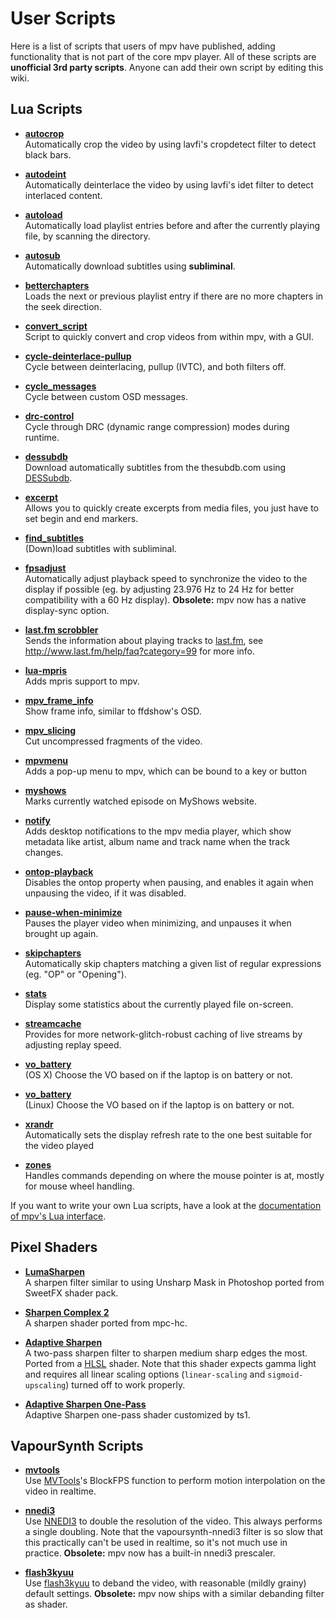 # User Scripts

Here is a list of scripts that users of mpv have published, adding functionality that is not part of the core mpv player.
All of these scripts are **unofficial 3rd party scripts**. Anyone can add their own script by editing this wiki.


## Lua Scripts

* **[autocrop](https://github.com/mpv-player/mpv/blob/master/TOOLS/lua/autocrop.lua)**  
  Automatically crop the video by using lavfi's cropdetect filter to detect black bars.

* **[autodeint](https://github.com/mpv-player/mpv/blob/master/TOOLS/lua/autodeint.lua)**  
  Automatically deinterlace the video by using lavfi's idet filter to detect interlaced content.

* **[autoload](https://github.com/mpv-player/mpv/blob/master/TOOLS/lua/autoload.lua)**  
  Automatically load playlist entries before and after the currently playing file, by scanning the directory.

* **[autosub](https://gist.github.com/selsta/ce3fb37e775dbd15c698)**  
  Automatically download subtitles using **subliminal**.

* **[betterchapters](https://gist.github.com/Hakkin/4f978a5c87c31f7fe3ae)**  
  Loads the next or previous playlist entry if there are no more chapters in the seek direction.

* **[convert_script](https://gist.github.com/Zehkul/25ea7ae77b30af959be0)**  
  Script to quickly convert and crop videos from within mpv, with a GUI.

* **[cycle-deinterlace-pullup](https://github.com/mpv-player/mpv/blob/master/TOOLS/lua/cycle-deinterlace-pullup.lua)**  
  Cycle between deinterlacing, pullup (IVTC), and both filters off.

* **[cycle_messages](https://gist.github.com/rrooij/59f57ff5f5a952e56bbb)**  
  Cycle between custom OSD messages.

* **[drc-control](https://github.com/mpv-player/mpv/blob/master/TOOLS/lua/drc-control.lua)**  
  Cycle through DRC (dynamic range compression) modes during runtime.

* **[dessubdb](https://github.com/demanuel/dessubdb/blob/master/mpv.lua)**  
  Download automatically subtitles from the thesubdb.com using [DESSubdb](https://github.com/demanuel/dessubdb).

* **[excerpt](https://github.com/lvml/mpv-plugin-excerpt)**  
  Allows you to quickly create excerpts from media files, you just have to set begin and end markers.

* **[find_subtitles](https://github.com/directorscut82/find_subtitles)**  
  (Down)load subtitles with subliminal.

* **[fpsadjust](https://github.com/haasn/gentoo-conf/blob/nanodesu/home/nand/.mpv/scripts/avail/fpsadjust.lua)**  
  Automatically adjust playback speed to synchronize the video to the display if possible (eg. by adjusting 23.976 Hz to 24 Hz for better compatibility with a 60 Hz display).
**Obsolete:** mpv now has a native display-sync option.

* **[last.fm scrobbler](https://github.com/l29ah/w3crapcli/blob/master/last.fm/mpv-lastfm.lua)**  
  Sends the information about playing tracks to [last.fm](http://last.fm/), see http://www.last.fm/help/faq?category=99 for more info.

* **[lua-mpris](https://github.com/dodo/lua-mpris)**  
  Adds mpris support to mpv.

* **[mpv_frame_info](https://github.com/Kagami/mpv_frame_info)**  
  Show frame info, similar to ffdshow's OSD.

* **[mpv_slicing](https://github.com/Kagami/mpv_slicing)**  
  Cut uncompressed fragments of the video.

* **[mpvmenu](https://github.com/nezumisama/mpvmenu)**  
  Adds a pop-up menu to mpv, which can be bound to a key or button

* **[myshows](https://github.com/gim-/mpv-plugin-myshows)**  
  Marks currently watched episode on MyShows website.

* **[notify](https://github.com/rohieb/mpv-notify)**  
  Adds desktop notifications to the mpv media player, which show metadata like artist, album name and track name when the track changes.

* **[ontop-playback](https://github.com/mpv-player/mpv/blob/master/TOOLS/lua/ontop-playback.lua)**  
  Disables the ontop property when pausing, and enables it again when unpausing the video, if it was disabled.

* **[pause-when-minimize](https://github.com/mpv-player/mpv/blob/master/TOOLS/lua/pause-when-minimize.lua)**  
  Pauses the player video when minimizing, and unpauses it when brought up again.

* **[skipchapters](https://github.com/haasn/gentoo-conf/blob/nanodesu/home/nand/.mpv/scripts/avail/skipchapters.lua)**  
  Automatically skip chapters matching a given list of regular expressions (eg. "OP" or "Opening").

* **[stats](https://github.com/Argon-/mpv-stats/)**  
  Display some statistics about the currently played file on-screen.

* **[streamcache](https://github.com/lvml/mpv-plugin-streamcache)**  
  Provides for more network-glitch-robust caching of live streams by adjusting replay speed.

* **[vo_battery](https://gist.github.com/selsta/9ac023688885053d42ca)**  
  (OS X) Choose the VO based on if the laptop is on battery or not.

* **[vo_battery](https://gist.github.com/ElegantMonkey/04924e899648e84f2e18)**  
  (Linux) Choose the VO based on if the laptop is on battery or not.

* **[xrandr](https://github.com/lvml/mpv-plugin-xrandr)**  
  Automatically sets the display refresh rate to the one best suitable for the video played

* **[zones](https://github.com/mpv-player/mpv/blob/master/TOOLS/lua/zones.lua)**  
  Handles commands depending on where the mouse pointer is at, mostly for mouse wheel handling.

If you want to write your own Lua scripts, have a look at the [documentation of mpv's Lua interface](https://github.com/mpv-player/mpv/blob/master/DOCS/man/lua.rst).


## Pixel Shaders

* **[LumaSharpen](https://gist.github.com/voltmtr/023ec76d1c22d3854863)**  
  A sharpen filter similar to using Unsharp Mask in Photoshop ported from SweetFX shader pack.

* **[Sharpen Complex 2](https://gist.github.com/zxx1/862dcfb171ddc3fa8832)**  
  A sharpen shader ported from mpc-hc.

* **[Adaptive Sharpen](https://gist.github.com/bjin/152a2f8bdf87d83261ac)**  
  A two-pass sharpen filter to sharpen medium sharp edges the most. Ported from a [HLSL](http://forum.doom9.org/showthread.php?t=172131) shader. Note that this shader expects gamma light and requires all linear scaling options (`linear-scaling` and `sigmoid-upscaling`) turned off to work properly.

* **[Adaptive Sharpen One-Pass](http://forum.doom9.org/showthread.php?p=1744468#post1744468)**  
  Adaptive Sharpen one-pass shader customized by ts1.


## VapourSynth Scripts

* **[mvtools](https://github.com/haasn/gentoo-conf/blob/nanodesu/home/nand/.mpv/filters/mvtools.vpy)**  
  Use [MVTools](https://github.com/dubhater/vapoursynth-mvtools)'s BlockFPS function to perform motion interpolation on the video in realtime.

* **[nnedi3](https://github.com/haasn/gentoo-conf/blob/nanodesu/home/nand/.mpv/filters/nnedi3.vpy)**  
  Use [NNEDI3](https://github.com/dubhater/vapoursynth-nnedi3) to double the resolution of the video. This always performs a single doubling. Note that the vapoursynth-nnedi3 filter is so slow that this practically can't be used in realtime, so it's not much use in practice. 
**Obsolete:** mpv now has a built-in nnedi3 prescaler.

* **[flash3kyuu](https://github.com/haasn/gentoo-conf/blob/nanodesu/home/nand/.mpv/filters/flash3kyuu.vpy)**  
  Use [flash3kyuu](https://github.com/SAPikachu/flash3kyuu_deband) to deband the video, with reasonable (mildly grainy) default settings. 
**Obsolete:** mpv now ships with a similar debanding filter as shader.